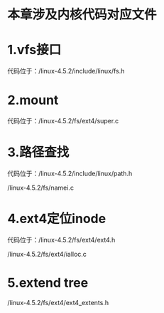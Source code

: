 # 本章涉及内核代码对应文件

# 1.vfs接口

代码位于：/linux-4.5.2/include/linux/fs.h

# 2.mount

代码位于：/linux-4.5.2/fs/ext4/super.c

# 3.路径查找

代码位于：/linux-4.5.2/include/linux/path.h

/linux-4.5.2/fs/namei.c

# 4.ext4定位inode

代码位于：/linux-4.5.2/fs/ext4/ext4.h

/linux-4.5.2/fs/ext4/ialloc.c

# 5.extend tree

/linux-4.5.2/fs/ext4/ext4_extents.h